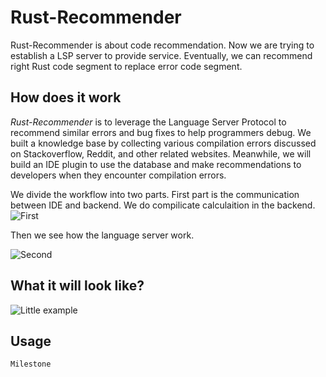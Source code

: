 # Rust-Recommender

Rust-Recommender is about code recommendation. 
Now we are trying to establish a LSP server to provide service.
Eventually, we can recommend right Rust code segment to replace error code segment.

## How does it work
*Rust-Recommender* is to leverage the Language Server Protocol to recommend similar errors and bug fixes to help programmers debug. We built a knowledge base by collecting various compilation errors discussed on Stackoverflow, Reddit, and other related websites. Meanwhile, we will build an IDE plugin to use the database and make recommendations to developers when they encounter compilation errors. 


We divide the workflow into two parts.
First part is the communication between IDE and backend.
We do compilicate calculaition in the backend.
![First](https://github.com/Artisan-Lab/Rust-Recommender/tree/master/image/howwork1.png)

Then we see how the language server work.

![Second](https://github.com/Artisan-Lab/Rust-Recommender/tree/master/image/howwork2.png)

## What it will look like?

![Little example](https://github.com/Artisan-Lab/Rust-Recommender/tree/master/image/looklike.png)


## Usage
```shell
Milestone
```

